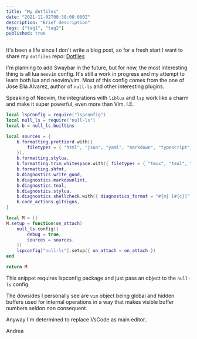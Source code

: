 ```yaml
---
title: "My dotfiles"
date: "2021-11-02T08:38:00.000Z"
description: "Brief description"
tags: ["tag1", "tag2"]
published: true
---
```


It's been a life since I don't write a blog post, so for a fresh start I want to
share my `dotfiles` repo:
[Dotfiles](https://github.com/glitches/dotfiles)

I'm planning to add Swaybar in the future, but for now, the most interesting
thing is all lua `neovim` config. It's still a work in progress and my attempt
to learn both lua and neovim/vim.
Most of this config comes from the one of Jose Elia Alvarez, author of
`null-ls` and other interesting plugins.

Speaking of Neovim, the integrations with `liblua` and `lsp` work like a charm and make
it super powerful, even more than Vim.
I.E.

```lua
local lspconfig = require("lspconfig")
local null_ls = require("null-ls")
local b = null_ls.builtins

local sources = {
	b.formatting.prettierd.with({
		filetypes = { "html", "json", "yaml", "markdown", "typescript", "typescriptreact" },
	}),
	b.formatting.stylua,
	b.formatting.trim_whitespace.with({ filetypes = { "tmux", "teal", "zsh" } }),
	b.formatting.shfmt,
	b.diagnostics.write_good,
	b.diagnostics.markdownlint,
	b.diagnostics.teal,
	b.diagnostics.stylua,
	b.diagnostics.shellcheck.with({ diagnostics_format = "#{m} [#{c}]" }),
	b.code_actions.gitsigns,
}

local M = {}
M.setup = function(on_attach)
	null_ls.config({
		debug = true,
		sources = sources,
	})
	lspconfig["null-ls"].setup({ on_attach = on_attach })
end

return M
```

This snippet requires lspconfig package and just pass an object to the `null-ls`
config.

The dowsides I personally see are `vim` object being global and hidden buffers used for
internal operations in a way that makes visible buffer numbers seldon non
consequent.

Anyway I'm determined to replace VsCode as main editor..

Andrea
